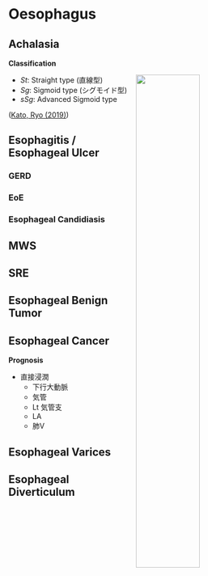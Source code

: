 <!--
Filename: 	Oesophagus.md
Project: 	/Users/shume/Developer/mnemosyne/docs/MMB/docs/a_GE
Author: 	shumez <https://github.com/shumez>
Created: 	2019-04-03 17:15:7
Modified: 	2019-06-12 17:52:15
-----
Copyright (c) 2019 shumez
-->

# Oesophagus

## Achalasia

<!-- **Definition** -->
<!-- *  -->
<!-- **Etiology** -->
<!-- *  -->
<!-- **Epidemiology** -->
<!-- *  -->

**Classification**

[![][fig_achalasia_class]][2019_DokiYuichiro_NakajimaKiyokazu_KatoRyo]

* *St*: Straight type (直線型)
* *Sg*: Sigmoid type (シグモイド型)
* *sSg*: Advanced Sigmoid type

([Kato, Ryo (2019)][2019_DokiYuichiro_NakajimaKiyokazu_KatoRyo])

<!-- **Sign and Symptom** -->
<!-- *  -->
<!-- **Association** -->
<!-- *  -->
<!-- **Examination** -->
<!-- *  -->
<!-- **Treatment** -->
<!-- *  -->
<!-- **Prognosis** -->
<!-- *  -->
<!-- **Appendix** -->
<!-- *  -->

## Esophagitis / Esophageal Ulcer

### GERD

### EoE

### Esophageal Candidiasis

## MWS

## SRE

## Esophageal Benign Tumor

## Esophageal Cancer

**Prognosis**

* 直接浸潤
	* 下行大動脈
	* 気管
	* Lt 気管支
	* LA
	* 肺V


## Esophageal Varices

## Esophageal Diverticulum

## 

<!-- ## -->
<!-- **Definition** -->
<!-- *  -->
<!-- **Etiology** -->
<!-- *  -->
<!-- **Epidemiology** -->
<!-- *  -->
<!-- **Classification** -->
<!-- *  -->
<!-- **Sign and Symptom** -->
<!-- *  -->
<!-- **Association** -->
<!-- *  -->
<!-- **Examination** -->
<!-- *  -->
<!-- **Treatment** -->
<!-- *  -->
<!-- **Prognosis** -->
<!-- *  -->
<!-- **Appendix** -->
<!-- *  -->

<!-- ref -->
[2019_DokiYuichiro_NakajimaKiyokazu_KatoRyo]: https://link.springer.com/article/10.1007/s10388-019-00658-z

<!-- fig -->
[fig_achalasia_class]: https://media.springernature.com/lw785/springer-static/image/art%3A10.1007%2Fs10388-019-00658-z/MediaObjects/10388_2019_658_Fig1_HTML.jpg

<style type="text/css">
	img{width: 50%; float: right;}
</style>